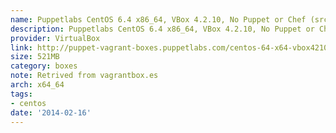 ```yaml
---
name: Puppetlabs CentOS 6.4 x86_64, VBox 4.2.10, No Puppet or Chef (src)
description: Puppetlabs CentOS 6.4 x86_64, VBox 4.2.10, No Puppet or Chef (<a href="http://github.com/puppetlabs/puppet-vagrant-boxes">src</a>)
provider: VirtualBox
link: http://puppet-vagrant-boxes.puppetlabs.com/centos-64-x64-vbox4210-nocm.box
size: 521MB
category: boxes
note: Retrived from vagrantbox.es
arch: x64_64
tags:
- centos
date: '2014-02-16'
---
```

